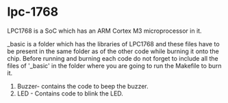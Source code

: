# lpc-1768

LPC1768 is a SoC which has an ARM Cortex M3 microprocessor in it. 

_basic is a folder which has the libraries of LPC1768 and these files have to be present in the same folder as of the other code while burning it onto the chip.
Before running and burning each code do not forget to include all the files of '_basic' in the folder where you are going to run the Makefile to burn it.
1. Buzzer- contains the code to beep the buzzer.
2. LED - Contains code to blink the LED.
